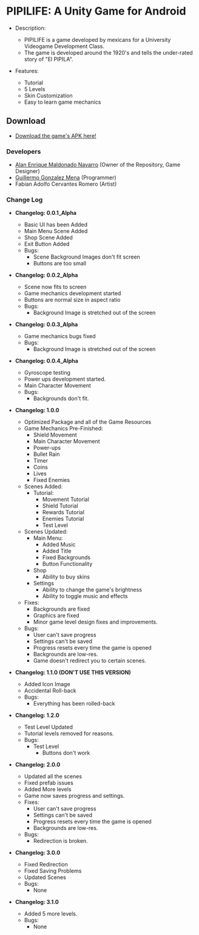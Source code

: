 # PIPILIFE: A Unity Game for Android

* Description:
  * PIPILIFE is a game developed by mexicans for a University Videogame Development Class.
  * The game is developed around the 1920's and tells the under-rated story of "El PIPILA".
  
* Features:
  * Tutorial
  * 5 Levels
  * Skin Customization
  * Easy to learn game mechanics
  
## Download
* [Download the game's APK here!](https://github.com/DrN3MESiS/unity-android-pipilife/releases/tag/v3.1.0)
  
### Developers
  * [Alan Enrique Maldonado Navarro](https://github.com/DrN3MESiS) (Owner of the Repository, Game Designer)
  * [Guillermo Gonzalez Mena](https://github.com/GG-kun) (Programmer) 
  * Fabian Adolfo Cervantes Romero (Artist)
  
### Change Log
* **Changelog: 0.0.1_Alpha**
	* Basic UI has been Added
	* Main Menu Scene Added
	* Shop Scene Added
	* Exit Button Added
	* Bugs:
		* Scene Background Images don't fit screen
		* Buttons are too small
		
* **Changelog: 0.0.2_Alpha**
	* Scene now fits to screen
	* Game mechanics development started
	* Buttons are normal size in aspect ratio
	* Bugs:
		* Background Image is stretched out of the screen
		
* **Changelog: 0.0.3_Alpha**
	* Game mechanics bugs fixed
	* Bugs:
		* Background Image is stretched out of the screen

* **Changelog: 0.0.4_Alpha**
	* Gyroscope testing 
	* Power ups development started.
	* Main Character Movement
	* Bugs:
		* Backgrounds don't fit.

* **Changelog: 1.0.0**
	* Optimized Package and all of the Game Resources
	* Game Mechanics Pre-Finished:
		* Shield Movement
		* Main Character Movement
		* Power-ups
		* Bullet Rain
		* Timer
		* Coins
		* Lives
		* Fixed Enemies
	* Scenes Added:
		* Tutorial:
			* Movement Tutorial
			* Shield Tutorial
			* Rewards Tutorial
			* Enemies Tutorial
			* Test Level
	* Scenes Updated:
		* Main Menu:
			* Added Music
			* Added Title
			* Fixed Backgrounds
			* Button Functionality
		* Shop
			* Ability to buy skins
		* Settings
			* Ability to change the game's brightness
			* Ability to toggle music and effects
	* Fixes:
		* Backgrounds are fixed
		* Graphics are fixed
		* Minor game level design fixes and improvements.
	* Bugs:
		* User can't save progress
		* Settings can't be saved
		* Progress resets every time the game is opened
		* Backgrounds are low-res.
		* Game doesn't redirect you to certain scenes.
		
* **Changelog: 1.1.0 (DON'T USE THIS VERSION)**
	* Added Icon Image
	* Accidental Roll-back
	* Bugs:
		* Everything has been rolled-back
		
* **Changelog: 1.2.0**
	* Test Level Updated
	* Tutorial levels removed for reasons.
	* Bugs:
		* Test Level
			* Buttons don't work

* **Changelog: 2.0.0**
	* Updated all the scenes
	* Fixed prefab issues
	* Added More levels
	* Game now saves progress and settings.
	* Fixes:
		* User can't save progress
		* Settings can't be saved
		* Progress resets every time the game is opened
		* Backgrounds are low-res.
	* Bugs:
		* Redirection is broken.
		
* **Changelog: 3.0.0**
	* Fixed Redirection
	* Fixed Saving Problems
	* Updated Scenes
	* Bugs:
		* None
		
* **Changelog: 3.1.0**
	* Added 5 more levels.
	* Bugs:
		* None


